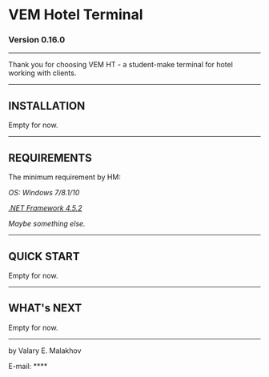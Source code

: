 # VEM Hotel Terminal #
### Version 0.16.0 ###
------------------
Thank you for choosing VEM HT - a student-make terminal for hotel working with clients.

------------------
## INSTALLATION ##
Empty for now.

------------------
## REQUIREMENTS ##
The minimum requirement by HM:

   *OS: Windows 7/8.1/10*

   *[.NET Framework 4.5.2](http://net-framework.ru/)*

   *Maybe something else.*

------------------
## QUICK START ##
Empty for now.

------------------
## WHAT's NEXT ##
Empty for now.

------------------

by Valary E. Malakhov

E-mail: ****
